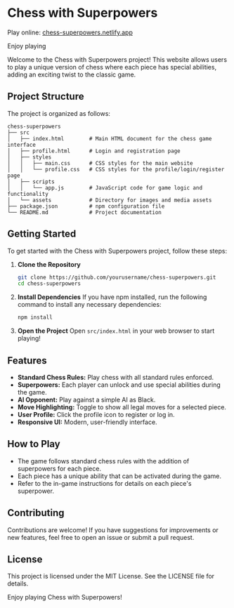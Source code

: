 # Chess with Superpowers

Play online: [chess-superpowers.netlify.app](https://chess-superpowers.netlify.app)

Enjoy playing

Welcome to the Chess with Superpowers project! This website allows users to play a unique version of chess where each piece has special abilities, adding an exciting twist to the classic game.

## Project Structure

The project is organized as follows:

```
chess-superpowers
├── src
│   ├── index.html        # Main HTML document for the chess game interface
│   ├── profile.html      # Login and registration page
│   ├── styles
│   │   ├── main.css      # CSS styles for the main website
│   │   └── profile.css   # CSS styles for the profile/login/register page
│   ├── scripts
│   │   └── app.js        # JavaScript code for game logic and functionality
│   └── assets            # Directory for images and media assets
├── package.json          # npm configuration file
└── README.md             # Project documentation
```

## Getting Started

To get started with the Chess with Superpowers project, follow these steps:

1. **Clone the Repository**
   ```bash
   git clone https://github.com/yourusername/chess-superpowers.git
   cd chess-superpowers
   ```

2. **Install Dependencies**
   If you have npm installed, run the following command to install any necessary dependencies:
   ```bash
   npm install
   ```

3. **Open the Project**
   Open `src/index.html` in your web browser to start playing!

## Features

- **Standard Chess Rules:** Play chess with all standard rules enforced.
- **Superpowers:** Each player can unlock and use special abilities during the game.
- **AI Opponent:** Play against a simple AI as Black.
- **Move Highlighting:** Toggle to show all legal moves for a selected piece.
- **User Profile:** Click the profile icon to register or log in.
- **Responsive UI:** Modern, user-friendly interface.

## How to Play

- The game follows standard chess rules with the addition of superpowers for each piece.
- Each piece has a unique ability that can be activated during the game.
- Refer to the in-game instructions for details on each piece's superpower.

## Contributing

Contributions are welcome! If you have suggestions for improvements or new features, feel free to open an issue or submit a pull request.

## License

This project is licensed under the MIT License. See the LICENSE file for details.

Enjoy playing Chess with Superpowers!